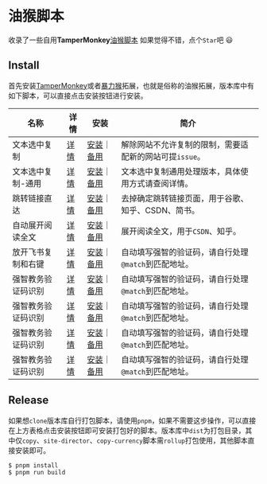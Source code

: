 # 油猴脚本

收录了一些自用**TamperMonkey**[油猴脚本](https://greasyfork.org/zh-CN)
如果觉得不错，点个`Star`吧 😃  


## Install

首先安装[TamperMonkey](https://www.tampermonkey.net/)或者[暴力猴](https://violentmonkey.github.io/)拓展，也就是俗称的油猴拓展，版本库中有如下脚本，可以直接点击安装按钮进行安装。

| 名称 | 详情 | 安装 | 简介 |
|----|----|----|----|
| 文本选中复制 | [详情](https://github.com/WindrunnerMax/TKScript/blob/master/src/copy/README.md) | [安装](https://cdn.jsdelivr.net/gh/WindrunnerMax/TKScript@master/dist/copy.user.js)｜[备用]( https://raw.githubusercontent.com/WindrunnerMax/TKScript/master/dist/copy.user.js) | 解除网站不允许复制的限制，需要适配新的网站可提`issue`。 |
| 文本选中复制-通用 | [详情](https://github.com/WindrunnerMax/TKScript/blob/master/src/copy-currency/README.md) |  [安装](https://cdn.jsdelivr.net/gh/WindrunnerMax/TKScript@master/dist/copy-currency.user.js)｜[备用]( https://raw.githubusercontent.com/WindrunnerMax/TKScript/master/dist/copy-currency.user.js) | 文本选中复制通用处理版本，具体使用方式请查阅详情。
| 跳转链接直达 | [详情](https://github.com/WindrunnerMax/TKScript/blob/master/src/site-director/README.md) |  [安装](https://cdn.jsdelivr.net/gh/WindrunnerMax/TKScript@master/dist/site-director.user.js)｜[备用]( https://raw.githubusercontent.com/WindrunnerMax/TKScript/master/dist/site-director.user.js) | 去掉确定跳转链接页面，用于谷歌、知乎、CSDN、简书。 |
| 自动展开阅读全文 | [详情](https://github.com/WindrunnerMax/TKScript/blob/master/src/expansion/README.md) |  [安装](https://cdn.jsdelivr.net/gh/WindrunnerMax/TKScript@master/src/expansion/expansion.user.js)｜[备用]( https://raw.githubusercontent.com/WindrunnerMax/TKScript/master/src/expansion/expansion.user.js) | 展开阅读全文，用于`CSDN`、知乎。 |
| 放开飞书复制和右键 | [详情](https://greasyfork.org/zh-CN/scripts/454518-%E6%94%BE%E5%BC%80%E9%A3%9E%E4%B9%A6%E5%A4%8D%E5%88%B6%E5%92%8C%E5%8F%B3%E9%94%AE) |  [安装](https://cdn.jsdelivr.net/gh/WindrunnerMax/TKScript@master/src/captcha/captcha.user.js)｜[备用]( https://raw.githubusercontent.com/WindrunnerMax/TKScript/master/src/captcha/captcha.user.js) |  自动填写强智的验证码，请自行处理`@match`到匹配地址。|
| 强智教务验证码识别 | [详情](https://github.com/WindrunnerMax/TKScript/blob/master/src/captcha/README.md) |  [安装](https://cdn.jsdelivr.net/gh/WindrunnerMax/TKScript@master/src/captcha/captcha.user.js)｜[备用]( https://raw.githubusercontent.com/WindrunnerMax/TKScript/master/src/captcha/captcha.user.js) |  自动填写强智的验证码，请自行处理`@match`到匹配地址。|
| 强智教务验证码识别 | [详情](https://github.com/WindrunnerMax/TKScript/blob/master/src/captcha/README.md) |  [安装](https://cdn.jsdelivr.net/gh/WindrunnerMax/TKScript@master/src/captcha/captcha.user.js)｜[备用]( https://raw.githubusercontent.com/WindrunnerMax/TKScript/master/src/captcha/captcha.user.js) |  自动填写强智的验证码，请自行处理`@match`到匹配地址。|
| 强智教务验证码识别 | [详情](https://github.com/WindrunnerMax/TKScript/blob/master/src/captcha/README.md) |  [安装](https://cdn.jsdelivr.net/gh/WindrunnerMax/TKScript@master/src/captcha/captcha.user.js)｜[备用]( https://raw.githubusercontent.com/WindrunnerMax/TKScript/master/src/captcha/captcha.user.js) |  自动填写强智的验证码，请自行处理`@match`到匹配地址。|
| 强智教务验证码识别 | [详情](https://github.com/WindrunnerMax/TKScript/blob/master/src/captcha/README.md) |  [安装](https://cdn.jsdelivr.net/gh/WindrunnerMax/TKScript@master/src/captcha/captcha.user.js)｜[备用]( https://raw.githubusercontent.com/WindrunnerMax/TKScript/master/src/captcha/captcha.user.js) |  自动填写强智的验证码，请自行处理`@match`到匹配地址。|




## Release 

如果想`clone`版本库自行打包脚本，请使用`pnpm`，如果不需要这步操作，可以直接在上方表格点击安装按钮即可安装打包好的脚本。版本库中`dist`为打包目录，其中仅`copy`、`site-director`、`copy-currency`脚本需`rollup`打包使用，其他脚本直接安装即可。

```bash
$ pnpm install
$ pnpm run build
```

